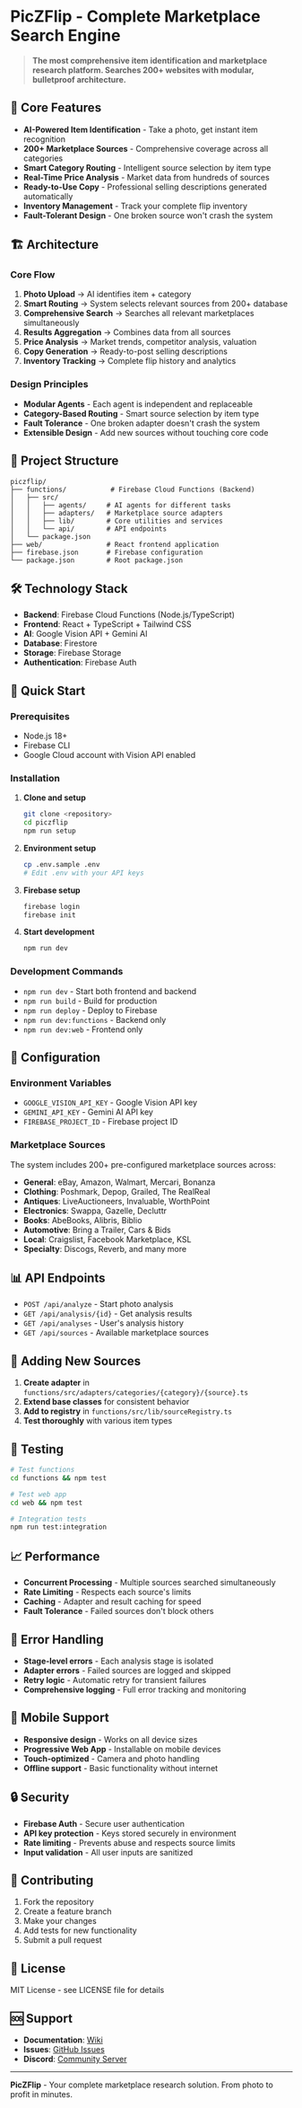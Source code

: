 # PicZFlip - Complete Marketplace Search Engine

> **The most comprehensive item identification and marketplace research platform. Searches 200+ websites with modular, bulletproof architecture.**

## 🚀 Core Features

- **AI-Powered Item Identification** - Take a photo, get instant item recognition
- **200+ Marketplace Sources** - Comprehensive coverage across all categories
- **Smart Category Routing** - Intelligent source selection by item type
- **Real-Time Price Analysis** - Market data from hundreds of sources
- **Ready-to-Use Copy** - Professional selling descriptions generated automatically
- **Inventory Management** - Track your complete flip inventory
- **Fault-Tolerant Design** - One broken source won't crash the system

## 🏗️ Architecture

### Core Flow
1. **Photo Upload** → AI identifies item + category
2. **Smart Routing** → System selects relevant sources from 200+ database
3. **Comprehensive Search** → Searches all relevant marketplaces simultaneously
4. **Results Aggregation** → Combines data from all sources
5. **Price Analysis** → Market trends, competitor analysis, valuation
6. **Copy Generation** → Ready-to-post selling descriptions
7. **Inventory Tracking** → Complete flip history and analytics

### Design Principles
- **Modular Agents** - Each agent is independent and replaceable
- **Category-Based Routing** - Smart source selection by item type
- **Fault Tolerance** - One broken adapter doesn't crash the system
- **Extensible Design** - Add new sources without touching core code

## 📁 Project Structure

```
piczflip/
├── functions/           # Firebase Cloud Functions (Backend)
│   ├── src/
│   │   ├── agents/     # AI agents for different tasks
│   │   ├── adapters/   # Marketplace source adapters
│   │   ├── lib/        # Core utilities and services
│   │   └── api/        # API endpoints
│   └── package.json
├── web/                # React frontend application
├── firebase.json       # Firebase configuration
└── package.json        # Root package.json
```

## 🛠️ Technology Stack

- **Backend**: Firebase Cloud Functions (Node.js/TypeScript)
- **Frontend**: React + TypeScript + Tailwind CSS
- **AI**: Google Vision API + Gemini AI
- **Database**: Firestore
- **Storage**: Firebase Storage
- **Authentication**: Firebase Auth

## 🚀 Quick Start

### Prerequisites
- Node.js 18+
- Firebase CLI
- Google Cloud account with Vision API enabled

### Installation

1. **Clone and setup**
   ```bash
   git clone <repository>
   cd piczflip
   npm run setup
   ```

2. **Environment setup**
   ```bash
   cp .env.sample .env
   # Edit .env with your API keys
   ```

3. **Firebase setup**
   ```bash
   firebase login
   firebase init
   ```

4. **Start development**
   ```bash
   npm run dev
   ```

### Development Commands

- `npm run dev` - Start both frontend and backend
- `npm run build` - Build for production
- `npm run deploy` - Deploy to Firebase
- `npm run dev:functions` - Backend only
- `npm run dev:web` - Frontend only

## 🔧 Configuration

### Environment Variables
- `GOOGLE_VISION_API_KEY` - Google Vision API key
- `GEMINI_API_KEY` - Gemini AI API key
- `FIREBASE_PROJECT_ID` - Firebase project ID

### Marketplace Sources
The system includes 200+ pre-configured marketplace sources across:
- **General**: eBay, Amazon, Walmart, Mercari, Bonanza
- **Clothing**: Poshmark, Depop, Grailed, The RealReal
- **Antiques**: LiveAuctioneers, Invaluable, WorthPoint
- **Electronics**: Swappa, Gazelle, Decluttr
- **Books**: AbeBooks, Alibris, Biblio
- **Automotive**: Bring a Trailer, Cars & Bids
- **Local**: Craigslist, Facebook Marketplace, KSL
- **Specialty**: Discogs, Reverb, and many more

## 📊 API Endpoints

- `POST /api/analyze` - Start photo analysis
- `GET /api/analysis/{id}` - Get analysis results
- `GET /api/analyses` - User's analysis history
- `GET /api/sources` - Available marketplace sources

## 🔌 Adding New Sources

1. **Create adapter** in `functions/src/adapters/categories/{category}/{source}.ts`
2. **Extend base classes** for consistent behavior
3. **Add to registry** in `functions/src/lib/sourceRegistry.ts`
4. **Test thoroughly** with various item types

## 🧪 Testing

```bash
# Test functions
cd functions && npm test

# Test web app
cd web && npm test

# Integration tests
npm run test:integration
```

## 📈 Performance

- **Concurrent Processing** - Multiple sources searched simultaneously
- **Rate Limiting** - Respects each source's limits
- **Caching** - Adapter and result caching for speed
- **Fault Tolerance** - Failed sources don't block others

## 🚨 Error Handling

- **Stage-level errors** - Each analysis stage is isolated
- **Adapter errors** - Failed sources are logged and skipped
- **Retry logic** - Automatic retry for transient failures
- **Comprehensive logging** - Full error tracking and monitoring

## 📱 Mobile Support

- **Responsive design** - Works on all device sizes
- **Progressive Web App** - Installable on mobile devices
- **Touch-optimized** - Camera and photo handling
- **Offline support** - Basic functionality without internet

## 🔒 Security

- **Firebase Auth** - Secure user authentication
- **API key protection** - Keys stored securely in environment
- **Rate limiting** - Prevents abuse and respects source limits
- **Input validation** - All user inputs are sanitized

## 🤝 Contributing

1. Fork the repository
2. Create a feature branch
3. Make your changes
4. Add tests for new functionality
5. Submit a pull request

## 📄 License

MIT License - see LICENSE file for details

## 🆘 Support

- **Documentation**: [Wiki](link-to-wiki)
- **Issues**: [GitHub Issues](link-to-issues)
- **Discord**: [Community Server](link-to-discord)

---

**PicZFlip** - Your complete marketplace research solution. From photo to profit in minutes.
